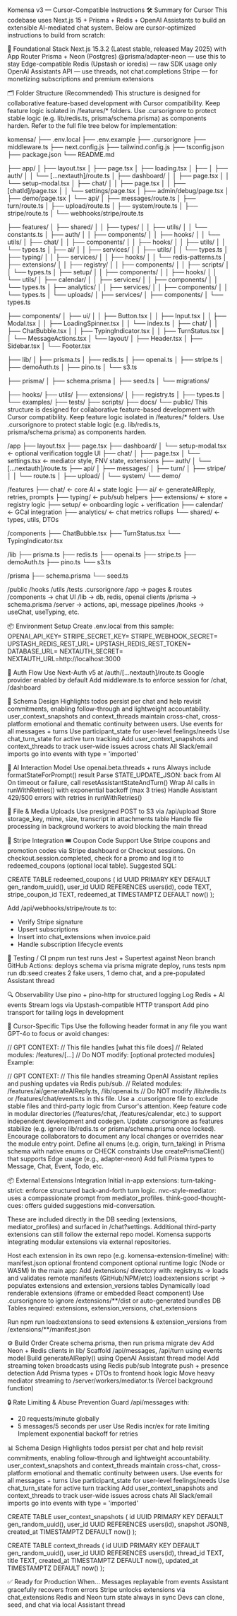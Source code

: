 Komensa v3 — Cursor-Compatible Instructions
🛠️ Summary for Cursor
This codebase uses Next.js 15 + Prisma + Redis + OpenAI Assistants to build an extensible AI-mediated chat system. Below are cursor-optimized instructions to build from scratch:

🧱 Foundational Stack
Next.js 15.3.2 (Latest stable, released May 2025) with App Router
Prisma + Neon (Postgres)
@prisma/adapter-neon — use this to stay Edge-compatible
Redis (Upstash or ioredis) — raw SDK usage only
OpenAI Assistants API — use threads, not chat.completions
Stripe — for monetizing subscriptions and premium extensions

🗂️ Folder Structure (Recommended)
This structure is designed for collaborative feature-based development with Cursor compatibility. Keep feature logic isolated in /features/* folders. Use .cursorignore to protect stable logic (e.g. lib/redis.ts, prisma/schema.prisma) as components harden.
Refer to the full file tree below for implementation:

komensa/
├── .env.local
├── .env.example
├── .cursorignore
├── middleware.ts
├── next.config.js
├── tailwind.config.js
├── tsconfig.json
├── package.json
└── README.md

├── app/
│   ├── layout.tsx
│   ├── page.tsx
│   ├── loading.tsx
│   ├── 
│   ├── auth/
│   │   └── [...nextauth]/route.ts
│   ├── dashboard/
│   │   ├── page.tsx
│   │   └── setup-modal.tsx
│   ├── chat/
│   │   ├── page.tsx
│   │   ├── [chatId]/page.tsx
│   │   └── settings/page.tsx
│   ├── admin/debug/page.tsx
│   ├── demo/page.tsx
│   └── api/
│       ├── messages/route.ts
│       ├── turn/route.ts
│       ├── upload/route.ts
│       ├── system/route.ts
│       ├── stripe/route.ts
│       └── webhooks/stripe/route.ts

├── features/
│   ├── shared/
│   │   ├── types/
│   │   ├── utils/
│   │   └── constants.ts
│   ├── auth/
│   │   ├── components/
│   │   ├── hooks/
│   │   └── utils/
│   ├── chat/
│   │   ├── components/
│   │   ├── hooks/
│   │   ├── utils/
│   │   └── types.ts
│   ├── ai/
│   │   ├── services/
│   │   ├── utils/
│   │   └── types.ts
│   ├── typing/
│   │   ├── services/
│   │   ├── hooks/
│   │   └── redis-patterns.ts
│   ├── extensions/
│   │   ├── registry/
│   │   ├── components/
│   │   ├── scripts/
│   │   └── types.ts
│   ├── setup/
│   │   ├── components/
│   │   ├── hooks/
│   │   └── utils/
│   ├── calendar/
│   │   ├── services/
│   │   ├── components/
│   │   └── types.ts
│   ├── analytics/
│   │   ├── services/
│   │   ├── components/
│   │   └── types.ts
│   └── uploads/
│       ├── services/
│       ├── components/
│       └── types.ts

├── components/
│   ├── ui/
│   │   ├── Button.tsx
│   │   ├── Input.tsx
│   │   ├── Modal.tsx
│   │   ├── LoadingSpinner.tsx
│   │   └── index.ts
│   ├── chat/
│   │   ├── ChatBubble.tsx
│   │   ├── TypingIndicator.tsx
│   │   ├── TurnStatus.tsx
│   │   └── MessageActions.tsx
│   └── layout/
│       ├── Header.tsx
│       ├── Sidebar.tsx
│       └── Footer.tsx

├── lib/
│   ├── prisma.ts
│   ├── redis.ts
│   ├── openai.ts
│   ├── stripe.ts
│   ├── demoAuth.ts
│   ├── pino.ts
│   └── s3.ts

├── prisma/
│   ├── schema.prisma
│   ├── seed.ts
│   └── migrations/

├── hooks/
├── utils/
├── extensions/
│   ├── registry.ts
│   ├── types.ts
│   └── examples/
├── tests/
├── scripts/
├── docs/
└── public/
This structure is designed for collaborative feature-based development with Cursor compatibility. Keep feature logic isolated in /features/* folders. Use .cursorignore to protect stable logic (e.g. lib/redis.ts, prisma/schema.prisma) as components harden.

/app
├── layout.tsx
├── page.tsx
├── dashboard/
│   └── setup-modal.tsx      ← optional verification toggle UI
├── chat/
│   ├── page.tsx
│   └── settings.tsx         ← mediator style, FNV state, extensions
├── auth/
│   └── [...nextauth]/route.ts
├── api/
│   ├── messages/
│   ├── turn/
│   ├── stripe/
│   │   └── route.ts
│   ├── upload/
│   └── system/
└── demo/

/features
├── chat/                    ← core AI + state logic
├── ai/                      ← generateAIReply, retries, prompts
├── typing/                  ← pub/sub helpers
├── extensions/              ← store + registry logic
├── setup/                   ← onboarding logic + verification
├── calendar/                ← GCal integration
├── analytics/               ← chat metrics rollups
└── shared/                  ← types, utils, DTOs

/components
├── ChatBubble.tsx
├── TurnStatus.tsx
└── TypingIndicator.tsx

/lib
├── prisma.ts
├── redis.ts
├── openai.ts
├── stripe.ts
├── demoAuth.ts
├── pino.ts
└── s3.ts

/prisma
├── schema.prisma
└── seed.ts

/public
/hooks
/utils
/tests
.cursorignore
/app               → pages & routes
/components        → chat UI
/lib               → db, redis, openai clients
/prisma            → schema.prisma
/server            → actions, api, message pipelines
/hooks             → useChat, useTyping, etc.

📦 Environment Setup
Create .env.local from this sample:
OPENAI_API_KEY=
STRIPE_SECRET_KEY=
STRIPE_WEBHOOK_SECRET=
UPSTASH_REDIS_REST_URL=
UPSTASH_REDIS_REST_TOKEN=
DATABASE_URL=
NEXTAUTH_SECRET=
NEXTAUTH_URL=http://localhost:3000

🔐 Auth Flow
Use Next-Auth v5 at /auth/[...nextauth]/route.ts
Google provider enabled by default
Add middleware.ts to enforce session for /chat, /dashboard

🧩 Schema Design Highlights
todos persist per chat and help revisit commitments, enabling follow-through and lightweight accountability.
user_context_snapshots and context_threads maintain cross-chat, cross-platform emotional and thematic continuity between users.
Use events for all messages + turns
Use participant_state for user-level feelings/needs
Use chat_turn_state for active turn tracking
Add user_context_snapshots and context_threads to track user-wide issues across chats
All Slack/email imports go into events with type = 'imported'

🧠 AI Interaction Model
Use openai.beta.threads + runs
Always include formatStateForPrompt() result
Parse STATE_UPDATE_JSON: back from AI
On timeout or failure, call resetAssistantStateAndTurn()
Wrap AI calls in runWithRetries() with exponential backoff (max 3 tries)
Handle Assistant 429/500 errors with retries in runWithRetries()

📡 File & Media Uploads
Use presigned POST to S3 via /api/upload
Store storage_key, mime, size, transcript in attachments table
Handle file processing in background workers to avoid blocking the main thread

💸 Stripe Integration
🎟️ Coupon Code Support
Use Stripe coupons and promotion codes via Stripe dashboard or Checkout sessions.
On checkout.session.completed, check for a promo and log it to redeemed_coupons (optional local table).
Suggested SQL:

CREATE TABLE redeemed_coupons (
id UUID PRIMARY KEY DEFAULT gen_random_uuid(),
user_id UUID REFERENCES users(id),
code TEXT,
stripe_coupon_id TEXT,
redeemed_at TIMESTAMPTZ DEFAULT now()
);

Add /api/webhooks/stripe/route.ts to:
- Verify Stripe signature
- Upsert subscriptions
- Insert into chat_extensions when invoice.paid
- Handle subscription lifecycle events

🧪 Testing / CI
pnpm run test runs Jest + Supertest against Neon branch
GitHub Actions: deploys schema via prisma migrate deploy, runs tests
npm run db:seed creates 2 fake users, 1 demo chat, and a pre-populated Assistant thread

🔍 Observability
Use pino + pino-http for structured logging
Log Redis + AI events
Stream logs via Upstash-compatible HTTP transport
Add pino transport for tailing logs in development

🧠 Cursor-Specific Tips
Use the following header format in any file you want GPT-4o to focus or avoid changes:

// GPT CONTEXT:
// This file handles [what this file does]
// Related modules: /features/[...]
// Do NOT modify: [optional protected modules]
Example:

// GPT CONTEXT:
// This file handles streaming OpenAI Assistant replies and pushing updates via Redis pub/sub.
// Related modules: /features/ai/generateAIReply.ts, /lib/openai.ts
// Do NOT modify /lib/redis.ts or /features/chat/events.ts in this file.
Use a .cursorignore file to exclude stable files and third-party logic from Cursor's attention.
Keep feature code in modular directories (/features/chat, /features/calendar, etc.) to support independent development and codegen.
Update .cursorignore as features stabilize (e.g. ignore lib/redis.ts or prisma/schema.prisma once locked).
Encourage collaborators to document any local changes or overrides near the module entry point.
Define all enums (e.g. origin, turn_taking) in Prisma schema with native enums or CHECK constraints
Use createPrismaClient() that supports Edge usage (e.g., adapter-neon)
Add full Prisma types to Message, Chat, Event, Todo, etc.

📦 External Extensions Integration
Initial in-app extensions:
turn-taking-strict: enforce structured back-and-forth turn logic.
nvc-style-mediator: uses a compassionate prompt from mediator_profiles.
think-good-thought-cues: offers guided suggestions mid-conversation.

These are included directly in the DB seeding (extensions, mediator_profiles) and surfaced in /chat?settings. Additional third-party extensions can still follow the external repo model.
Komensa supports integrating modular extensions via external repositories.

Host each extension in its own repo (e.g. komensa-extension-timeline) with:
manifest.json
optional frontend component
optional runtime logic (Node or WASM)
In the main app:
Add /extensions/ directory with:
registry.ts → loads and validates remote manifests (GitHub/NPM/etc)
load:extensions script → populates extensions and extension_versions tables
Dynamically load renderable extensions (iframe or embedded React component)
Use .cursorignore to ignore /extensions/**/dist or auto-generated bundles
DB Tables required: extensions, extension_versions, chat_extensions

Run npm run load:extensions to seed extensions & extension_versions from /extensions/**/manifest.json

⚙️ Build Order
Create schema.prisma, then run prisma migrate dev
Add Neon + Redis clients in lib/
Scaffold /api/messages, /api/turn using events model
Build generateAIReply() using OpenAI Assistant thread model
Add streaming token broadcasts using Redis pub/sub
Integrate push + presence detection
Add Prisma types + DTOs to frontend hook logic
Move heavy mediator streaming to /server/workers/mediator.ts (Vercel background function)

🔒 Rate Limiting & Abuse Prevention
Guard /api/messages with:
- 20 requests/minute globally
- 5 messages/5 seconds per user
Use Redis incr/ex for rate limiting
Implement exponential backoff for retries

📊 Schema Design Highlights
todos persist per chat and help revisit commitments, enabling follow-through and lightweight accountability.
user_context_snapshots and context_threads maintain cross-chat, cross-platform emotional and thematic continuity between users.
Use events for all messages + turns
Use participant_state for user-level feelings/needs
Use chat_turn_state for active turn tracking
Add user_context_snapshots and context_threads to track user-wide issues across chats
All Slack/email imports go into events with type = 'imported'

CREATE TABLE user_context_snapshots (
  id UUID PRIMARY KEY DEFAULT gen_random_uuid(),
  user_id UUID REFERENCES users(id),
  snapshot JSONB,
  created_at TIMESTAMPTZ DEFAULT now()
);

CREATE TABLE context_threads (
  id UUID PRIMARY KEY DEFAULT gen_random_uuid(),
  user_id UUID REFERENCES users(id),
  thread_id TEXT,
  title TEXT,
  created_at TIMESTAMPTZ DEFAULT now(),
  updated_at TIMESTAMPTZ DEFAULT now()
);

✅ Ready for Production When...
Messages replayable from events
Assistant gracefully recovers from errors
Stripe unlocks extensions via chat_extensions
Redis and Neon turn state always in sync
Devs can clone, seed, and chat via local Assistant thread